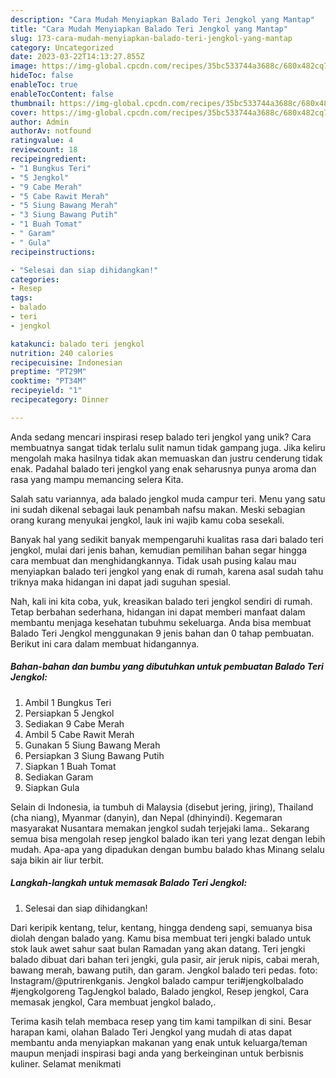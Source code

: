```yaml
---
description: "Cara Mudah Menyiapkan Balado Teri Jengkol yang Mantap"
title: "Cara Mudah Menyiapkan Balado Teri Jengkol yang Mantap"
slug: 173-cara-mudah-menyiapkan-balado-teri-jengkol-yang-mantap
category: Uncategorized
date: 2023-03-22T14:13:27.855Z
image: https://img-global.cpcdn.com/recipes/35bc533744a3688c/680x482cq70/balado-teri-jengkol-foto-resep-utama.jpg
hideToc: false
enableToc: true
enableTocContent: false
thumbnail: https://img-global.cpcdn.com/recipes/35bc533744a3688c/680x482cq70/balado-teri-jengkol-foto-resep-utama.jpg
cover: https://img-global.cpcdn.com/recipes/35bc533744a3688c/680x482cq70/balado-teri-jengkol-foto-resep-utama.jpg
author: Admin
authorAv: notfound
ratingvalue: 4
reviewcount: 18
recipeingredient:
- "1 Bungkus Teri"
- "5 Jengkol"
- "9 Cabe Merah"
- "5 Cabe Rawit Merah"
- "5 Siung Bawang Merah"
- "3 Siung Bawang Putih"
- "1 Buah Tomat"
- " Garam"
- " Gula"
recipeinstructions:

- "Selesai dan siap dihidangkan!"
categories:
- Resep
tags:
- balado
- teri
- jengkol

katakunci: balado teri jengkol 
nutrition: 240 calories
recipecuisine: Indonesian
preptime: "PT29M"
cooktime: "PT34M"
recipeyield: "1"
recipecategory: Dinner

---
```





Anda sedang mencari inspirasi resep balado teri jengkol yang unik? Cara membuatnya sangat tidak terlalu sulit namun tidak gampang juga. Jika keliru mengolah maka hasilnya tidak akan memuaskan dan justru cenderung tidak enak. Padahal balado teri jengkol yang enak seharusnya punya aroma dan rasa yang mampu memancing selera Kita.





Salah satu variannya, ada balado jengkol muda campur teri. Menu yang satu ini sudah dikenal sebagai lauk penambah nafsu makan. Meski sebagian orang kurang menyukai jengkol, lauk ini wajib kamu coba sesekali.

Banyak hal yang sedikit banyak mempengaruhi kualitas rasa dari balado teri jengkol, mulai dari jenis bahan, kemudian pemilihan bahan segar hingga cara membuat dan menghidangkannya. Tidak usah pusing kalau mau menyiapkan balado teri jengkol yang enak di rumah, karena asal sudah tahu triknya maka hidangan ini dapat jadi suguhan spesial.






Nah, kali ini kita coba, yuk, kreasikan balado teri jengkol sendiri di rumah. Tetap berbahan sederhana, hidangan ini dapat memberi manfaat dalam membantu menjaga kesehatan tubuhmu sekeluarga. Anda bisa membuat Balado Teri Jengkol menggunakan 9 jenis bahan dan 0 tahap pembuatan. Berikut ini cara dalam membuat hidangannya.

<!--inarticleads1-->

##### Bahan-bahan dan bumbu yang dibutuhkan untuk pembuatan Balado Teri Jengkol:

1. Ambil 1 Bungkus Teri
1. Persiapkan 5 Jengkol
1. Sediakan 9 Cabe Merah
1. Ambil 5 Cabe Rawit Merah
1. Gunakan 5 Siung Bawang Merah
1. Persiapkan 3 Siung Bawang Putih
1. Siapkan 1 Buah Tomat
1. Sediakan  Garam
1. Siapkan  Gula


Selain di Indonesia, ia tumbuh di Malaysia (disebut jering, jiring), Thailand (cha niang), Myanmar (danyin), dan Nepal (dhinyindi). Kegemaran masyarakat Nusantara memakan jengkol sudah terjejaki lama.. Sekarang semua bisa mengolah resep jengkol balado ikan teri yang lezat dengan lebih mudah. Apa-apa yang dipadukan dengan bumbu balado khas Minang selalu saja bikin air liur terbit. 

<!--inarticleads2-->

##### Langkah-langkah untuk memasak Balado Teri Jengkol:


1. Selesai dan siap dihidangkan!

Dari keripik kentang, telur, kentang, hingga dendeng sapi, semuanya bisa diolah dengan balado yang. Kamu bisa membuat teri jengki balado untuk stok lauk awet sahur saat bulan Ramadan yang akan datang. Teri jengki balado dibuat dari bahan teri jengki, gula pasir, air jeruk nipis, cabai merah, bawang merah, bawang putih, dan garam. Jengkol balado teri pedas. foto: Instagram/@putrirenkganis. Jengkol balado campur teri#jengkolbalado #jengkolgoreng TagJengkol balado, Balado jengkol, Resep jengkol, Cara memasak jengkol, Cara membuat jengkol balado,. 

Terima kasih telah membaca resep yang tim kami tampilkan di sini. Besar harapan kami, olahan Balado Teri Jengkol yang mudah di atas dapat membantu anda menyiapkan makanan yang enak untuk keluarga/teman maupun menjadi inspirasi bagi anda yang berkeinginan untuk berbisnis kuliner. Selamat menikmati
